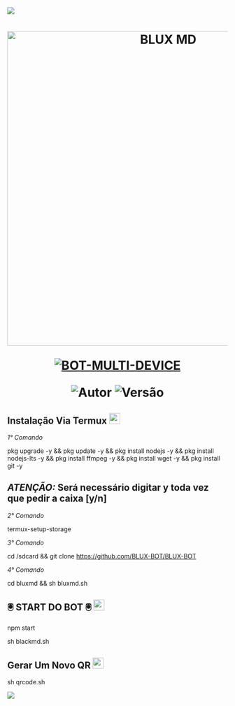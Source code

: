 <img src="https://readme-typing-svg.herokuapp.com/?font=mono&size=30&duration=4000&color=FF0000&center=falso&vCenter=falso&lines=🜛+𝐍𝐄𝐖+BLX+𝐕1+🜛;۞+𝐎𝐅𝐂+𝐔𝐏𝐃𝐀𝐓𝐄+۞;@BLUX BOT_">      

<h1 align="center">
<p>
<img src= "https://telegra.ph/file/deb15c7200f306c2300de.jpg" alt="BLUX MD" width="720">
</p>

<p align="center">
<a href="#"><img title="BOT-MULTI-DEVICE" src="https://img.shields.io/badge/BOT•MULTI•DEVICE-blue?&style=for-the-badge"></a>
</p>

<p align="center">
<img title="Autor" src="https://img.shields.io/badge/Autor-@BLUX BOT_-orange.svg?style=for-the-badge&logo=github"></a>
<img title="Versão" src="https://img.shields.io/badge/Versão-1.0.0-orange.svg?style=for-the-badge&logo=github"></a>
</p>

## Instalação Via Termux  <img src="https://user-images.githubusercontent.com/108157095/182052725-6568419a-6a9f-490a-85ea-90b94af694fe.png" height="25px">
*1° Comando*

pkg upgrade -y && pkg update -y && pkg install nodejs -y && pkg install nodejs-lts -y && pkg install ffmpeg -y && pkg install wget -y && pkg install git -y

*ATENÇÃO:*
Será necessário digitar y toda vez que pedir a caixa [y/n]
---------------------------

*2° Comando*

termux-setup-storage

*3° Comando*

cd /sdcard && git clone https://github.com/BLUX-BOT/BLUX-BOT 

*4° Comando*

cd bluxmd && sh bluxmd.sh


## 🖲️ START DO BOT 🖲️ <img src="https://user-images.githubusercontent.com/108157095/182053901-78e4a217-51ba-42a3-8ec5-38ed978ad752.png" height="25px">

npm start


sh blackmd.sh

## Gerar Um Novo QR  <img src="https://user-images.githubusercontent.com/108157095/182053978-d1a08952-4625-4e3f-b469-c8ebe4f22ac8.png" height="25px">

sh qrcode.sh


<img src="https://readme-typing-svg.herokuapp.com/?font=mono&size=30&duration=4000&color=FF0000&center=falso&vCenter=falso&lines=֎+BLUX+𝐒𝐘𝐒𝐓𝐄𝐌+֎">
